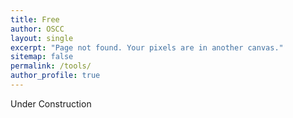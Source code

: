 ```yaml
---
title: Free
author: OSCC
layout: single
excerpt: "Page not found. Your pixels are in another canvas."
sitemap: false
permalink: /tools/
author_profile: true
---
```

Under Construction 